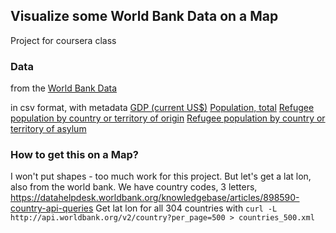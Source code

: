 ## Visualize some World Bank Data on a Map

Project for coursera class

### Data

from the [World Bank Data](https://data.worldbank.org/)

in csv format, with metadata
[GDP (current US$)](http://api.worldbank.org/v2/en/indicator/NY.GDP.MKTP.CD?downloadformat=csv)
[Population, total](http://api.worldbank.org/v2/en/indicator/SP.POP.TOTL?downloadformat=csv)
[Refugee population by country or territory of origin](http://api.worldbank.org/v2/en/indicator/SM.POP.REFG.OR?downloadformat=csv)
[Refugee population by country or territory of asylum](http://api.worldbank.org/v2/en/indicator/SM.POP.REFG?downloadformat=csv)

### How to get this on a Map?

I won't put shapes - too much work for this project. But let's get a lat lon, also from the world bank. We have country codes, 3 letters, 
https://datahelpdesk.worldbank.org/knowledgebase/articles/898590-country-api-queries
Get lat lon for all 304 countries with `curl -L http://api.worldbank.org/v2/country?per_page=500 > countries_500.xml
`



